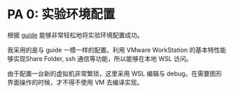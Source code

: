 # PA 0: 实验环境配置

根据 [guide](https://github.com/ics-nju-wl/icspa-public-guide/blob/master/ch/ch_pa-0_setup.md) 能够非常轻松地将实验环境配置成功。

我采用的是与 guide 一模一样的配置。利用 VMware WorkStation 的基本特性能够实现Share Folder, ssh 通信等功能，所以能够在本地 WSL 访问。

由于配置一台新的虚拟机非常繁琐，这里采用 WSL 编辑与 debug。在需要图形界面操作的时候，才不得不使用 VM 去编译实现。

